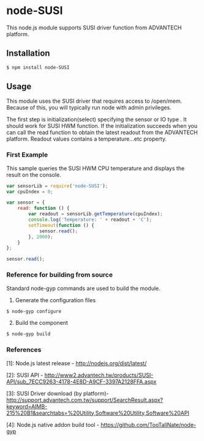 # node-SUSI

This node.js module supports SUSI driver function from ADVANTECH platform.

## Installation
``` bash
$ npm install node-SUSI
```

## Usage

This module uses the SUSI driver that requires access to 
/open/mem. Because of this, you will typically run node with admin privileges.

The first step is initialization(select) specifying the sensor or IO type . It should work for SUSI HWM function. If the initialization succeeds when you can call the read function to obtain the latest readout from the ADVANTECH platform. Readout values contains a temperature...etc property.

### First Example

This sample queries the SUSI HWM CPU temperature and displays the result on the console. 

``` javascript
var sensorLib = require('node-SUSI');
var cpuIndex = 0;

var sensor = {
    read: function () {
        var readout = sensorLib.getTemperature(cpuIndex);
        console.log('Temperature: ' + readout + 'C');
        setTimeout(function () {
            sensor.read();
        }, 2000);
    }
};

sensor.read();

```

### Reference for building from source

Standard node-gyp commands are used to build the module.

1. Generate the configuration files
``` bash
$ node-gyp configure
```
2. Build the component
``` bash
$ node-gyp build
```

### References

[1]: Node.js latest release - http://nodejs.org/dist/latest/

[2]: SUSI API - http://www2.advantech.tw/products/SUSI-API/sub_7ECC9263-4178-4E8D-A9CF-3397A2128FFA.aspx

[3]: SUSI Driver download (by platform)- http://support.advantech.com.tw/support/SearchResult.aspx?keyword=AIMB-215%20B1&searchtabs=%20Utility,Software%20Utility,Software%20API

[4]: Node.js native addon build tool - https://github.com/TooTallNate/node-gyp

